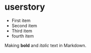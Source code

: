 # userstory
- First item
- Second item
- Third item
- fourth item

Making **bold** and *italic* text in Markdown.

